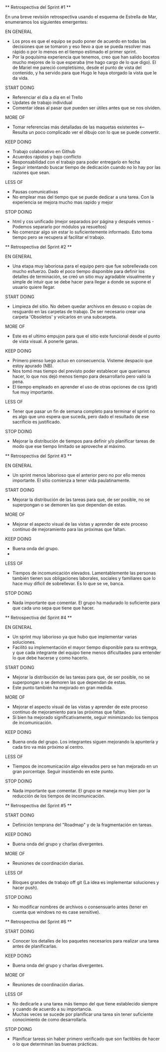 ** Retrospectiva del Sprint #1 **

En una breve revisión retrospectiva usando el esquema de Estrella de Mar, enumeramos los siguientes emergentes:

EN GENERAL
- Los pros es que el equipo se pudo poner de acuerdo en todas las decisiones que se tomaron y eso llevo a que se pueda resolver mas rápido o por lo menos en el tiempo estimado el primer sprint.
- Por la poquísima experiencia que tenemos, creo que han salido bocetos mucho mejores de lo que esperaba (me hago cargo de lo que digo). El de Mariel me pareció completísimo, desde el punto de vista del contenido, y ha servido para que Hugo le haya otorgado la vista que le da vida.

START DOING
- Referenciar el día a día en el Trello
- Updates de trabajo individual
- Comentar ideas al pasar que pueden ser útiles antes que se nos olviden.

MORE OF
- Tomar referencias más detalladas de las maquetas existentes <— Resulta un poco complicado ver el dibujo con lo que se puede convertir.

KEEP DOING
- Trabajo colaborativo en Github
- Acuerdos rápidos y bajo conflicto
- Responsabilidad con el trabajo para poder entregarlo en fecha
- Seguir intentando buscar tiempo de dedicación cuando no lo hay por las razones que sean.

LESS OF
- Pausas comunicativas
- No emplear mas del tiempo que se puede dedicar a una tarea. Con la experiencia se mejora mucho mas rapido y mejor

STOP DOING
- html y css unificado (mejor separados por página y después vemos - Podemos separarlo por módulos ya resueltos)
- No comenzar algo sin estar lo suficientemente informado. Esto toma tiempo pero se recupera al facilitar el trabajo.

** Retrospectiva del Sprint #2 **

EN GENERAL
- Una etapa muy laboriosa para el equipo pero que fue sobrellevada con mucho esfuerzo. Dado el poco tiempo disponible para definir los detalles de terminación, se creó un sitio muy agradable visualmente y simple de intuir que se debe hacer para llegar a donde se supone el usuario quiere llegar.

START DOING
- Limpieza del sitio. No deben quedar archivos en desuso o copias de resguardo en las carpetas de trabajo. De ser necesario crear una carpeta 'Obsoletos' y volcarlos en una subcarpeta.

MORE OF
- Este es el ultimo empujon para que el sitio este funcional desde el punto de vista visual. A ponerle ganas.

KEEP DOING
- Primero pienso luego actuo en consecuencia. Visteme despacio que estoy apurado (NB).
- Nos tomó mas tiempo del previsto poder establecer que queriamos hacer, lo que nos dejó menos tiempo para desarrollarlo pero valió la pena.
- El tiempo empleado en aprender el uso de otras opciones de css (grid) fue muy importante.

LESS OF
- Tener que pasar un fin de semana completo para terminar el sprint no es algo que uno espera que suceda, pero dado el resultado de ese sacrificio es justificado.

STOP DOING
- Mejorar la distribución de tiempos para definir y/o planificar tareas de modo que ese tiempo limitado se aproveche al máximo.

** Retrospectiva del Sprint #3 **

EN GENERAL
- Un sprint menos laborioso que el anterior pero no por ello menos importante. El sitio comienza a tener vida paulatinamente.

START DOING
- Mejorar la distribución de las tareas para que, de ser posible, no se superpongan o se demoren las que dependan de estas.

MORE OF
- Mejorar el aspecto visual de las vistas y aprender de este proceso contínuo de mejoramiento para las próximas que faltan.

KEEP DOING
- Buena onda del grupo.
- 
LESS OF
- Tiempos de incomunicación elevados. Lamentablemente las personas también tienen sus obligaciones laborales, sociales y familiares que lo hace muy dificil de sobrellevar. Es lo que se ve, banca.

STOP DOING
- Nada importante que comentar. El grupo ha madurado lo suficiente para que cada uno sepa que tiene que hacer.

** Retrospectiva del Sprint #4 **

EN GENERAL
- Un sprint muy laborioso ya que hubo que implementar varias soluciones.
- Facilitó su implementación el mayor tiempo disponible para su entrega, y que cada integrante del equipo tiene menos dificultades para entender lo que debe hacerse y como hacerlo.

START DOING
- Mejorar la distribución de las tareas para que, de ser posible, no se superpongan o se demoren las que dependan de estas.
- Este punto también ha mejorado en gran medida.

MORE OF
- Mejorar el aspecto visual de las vistas y aprender de este proceso contínuo de mejoramiento para las próximas que faltan.
- Si bien ha mejorado significativamente, seguir minimizando los tiempos de incomunicación.

KEEP DOING
- Buena onda del grupo. Los integrantes siguen mejorando la apuntería y cada tiro va más próximo al centro.

LESS OF
- Tiempos de incomunicación algo elevados pero se han mejorado en un gran porcentaje. Seguir insistiendo en este punto.

STOP DOING
- Nada importante que comentar. El grupo se maneja muy bien por la reducción de los tiempos de incomunicación.

** Retrospectiva del Sprint #5 **

START DOING
- Definición temprana del "Roadmap" y de la fragmentación en tareas.

KEEP DOING
- Buena onda del grupo y charlas divergentes.

MORE OF
- Reuniones de coordinación diarias.

LESS OF
- Bloques grandes de trabajo off git (La idea es implementar soluciones y hacer push).

STOP DOING
- No modificar nombres de archivos o consensuarlo antes (tener en cuenta que windows no es case sensitive).

** Retrospectiva del Sprint #6 **

START DOING
- Conocer los detalles de los paquetes necesarios para realizar una tarea antes de planificarlas.

KEEP DOING
- Buena onda del grupo y charlas divergentes.

MORE OF
- Reuniones de coordinación diarias.

LESS OF
- No dedicarle a una tarea más tiempo del que tiene establecido siempre y cuando de acuerdo a su importancia.
- Muchas veces se sucede por planificar una tarea sin tener suficiente conocimiento de como desarrollarla.

STOP DOING
- Planificar tareas sin haber primero verificado que son factibles de hacer o lo que determinan las buenas prácticas.